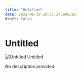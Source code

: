 ```yaml
---
title: "Untitled"
date: 2021-06-30 20:55:37.690595
draft: false
---
```


# Untitled

![Untitled](../images/6c3c2e73-da0f-11eb-8404-60f262b60b65.png)
Untitled



No description provided.